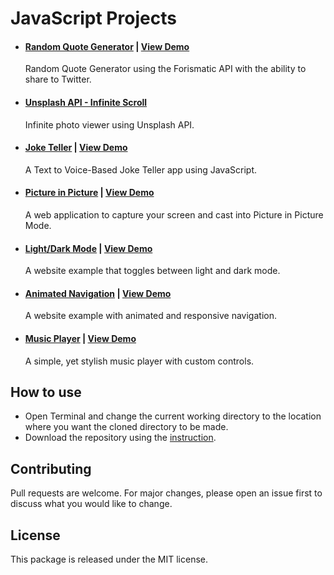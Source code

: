 # JavaScript Projects

* #### [Random Quote Generator](/quote-generator/) | [View Demo](https://tinawebdev.github.io/javascript-projects/quote-generator/)
  Random Quote Generator using the Forismatic API with the ability to share to Twitter. 

* #### [Unsplash API - Infinite Scroll](/infinite-scroll/)
  Infinite photo viewer using Unsplash API.

* #### [Joke Teller](/joke-teller/) | [View Demo](https://tinawebdev.github.io/javascript-projects/joke-teller/)
  A Text to Voice-Based Joke Teller app using JavaScript.

* #### [Picture in Picture](/picture-in-picture/) | [View Demo](https://tinawebdev.github.io/javascript-projects/picture-in-picture/)
  A web application to capture your screen and cast into Picture in Picture Mode.

* #### [Light/Dark Mode](/light-dark-mode/) | [View Demo](https://tinawebdev.github.io/javascript-projects/light-dark-mode/)
  A website example that toggles between light and dark mode.

* #### [Animated Navigation](/animated-navigation/) | [View Demo](https://tinawebdev.github.io/javascript-projects/animated-navigation/)
  A website example with animated and responsive navigation.

* #### [Music Player](/music-player/) | [View Demo](https://tinawebdev.github.io/javascript-projects/music-player/)
  A simple, yet stylish music player with custom controls.

## How to use
* Open Terminal and change the current working directory to the location where you want the cloned directory to be made.
* Download the repository using the [instruction](https://help.github.com/en/github/creating-cloning-and-archiving-repositories/cloning-a-repository).

## Contributing

Pull requests are welcome. For major changes, please open an issue first to discuss what you would like to change.

## License

This package is released under the MIT license.
